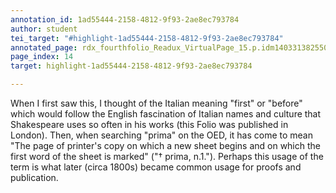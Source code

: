 ```yaml
---
annotation_id: 1ad55444-2158-4812-9f93-2ae8ec793784
author: student
tei_target: "#highlight-1ad55444-2158-4812-9f93-2ae8ec793784"
annotated_page: rdx_fourthfolio_Readux_VirtualPage_15.p.idm140331382550000
page_index: 14
target: highlight-1ad55444-2158-4812-9f93-2ae8ec793784

---
```

When I first saw this, I thought of the Italian meaning "first" or "before" which would follow the English fascination of Italian names and culture that Shakespeare uses so often in his works (this Folio was published in London). Then, when searching "prima" on the OED, it has come to mean "The page of printer's copy on which a new sheet begins and on which the first word of the sheet is marked" ("† prima, n.1."). Perhaps this usage of the term is what later (circa 1800s) became common usage for proofs and publication.